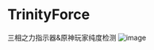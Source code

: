 # TrinityForce
三相之力指示器&amp;原神玩家纯度检测
![image](https://github.com/SnhAenIgseAl/SnhAenIgseAl/blob/master/%E5%8E%9F%E7%A5%9E%E5%8D%B3%E5%8E%9F%E7%BD%AA.png)
